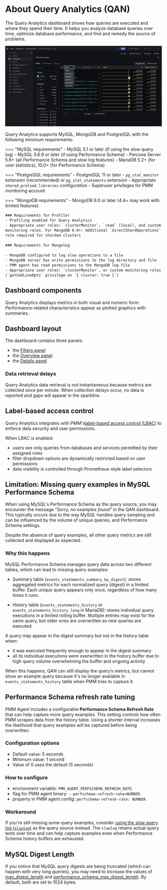 # About Query Analytics (QAN)

The Query Analytics dashboard shows how queries are executed and where they spend their time. It helps you analyze database queries over time, optimize database performance, and find and remedy the source of problems.

![!image](../../images/PMM_Query_Analytics.jpg)

Query Analytics supports MySQL, MongoDB and PostgreSQL with the following minimum requirements:

=== "MySQL requirements"
    - MySQL 5.1 or later (if using the slow query log)
    - MySQL 5.6.9 or later (if using Performance Schema)
    - Percona Server 5.6+ (all Performance Schema and slow log features)
    - MariaDB 5.2+ (for user statistics), 10.0+ (for Performance Schema)

=== "PostgreSQL requirements"
    - PostgreSQL 11 or later
    - `pg_stat_monitor` extension (recommended) or `pg_stat_statements` extension
    - Appropriate `shared_preload_libraries` configuration
    - Superuser privileges for PMM monitoring account

=== "MongoDB requirements"
    - MongoDB 6.0 or later (4.4+ may work with limited features)

    ### Requirements for Profiler
    - Profiling enabled for Query Analytics
    - Appropriate user roles: `clusterMonitor`, `read` (local), and custom monitoring roles. For MongoDB 8.0+: Additional `directShardOperations` role required for sharded clusters

    ### Requirements for Mongolog

    - MongoDB configured to log slow operations to a file
    - MongoDB server has write permissions to the log directory and file
    - PMM agent has read permissions to the MongoDB log file
    - Appropriate user roles: `clusterMonitor`, or custom monitoring roles (`getCmdLineOpts` privilege on `{ cluster: true }`)

## Dashboard components
Query Analytics displays metrics in both visual and numeric form. Performance-related characteristics appear as plotted graphics with summaries.

## Dashboard layout
The dashboard contains three panels:

- the [Filters panel](panels/filters.md)
- the [Overview panel](panels/overview.md)
- the [Details panel](panels/details.md)


### Data retrieval delays

Query Analytics data retrieval is not instantaneous because metrics are collected once per minute. When collection delays occur, no data is reported and gaps will appear in the sparkline.

## Label-based access control

Query Analytics integrates with PMM's[label-based access control (LBAC)](../../admin/roles/access-control/intro.md) to enforce data security and user permissions. 

When LBAC is enabled:

- users see only queries from databases and services permitted by their assigned roles
- filter dropdown options are dynamically restricted based on user permissions
- data visibility is controlled through Prometheus-style label selectors

## Limitation: Missing query examples in MySQL Performance Schema

When using MySQL's Performance Schema as the query source, you may encounter the message *“Sorry, no examples found”* in the QAN dashboard. This typically occurs due to the way MySQL handles query sampling and can be influenced by the volume of unique queries, and Performance Schema settings.

Despite the absence of query examples, all other query metrics are still collected and displayed as expected.

### Why this happens

MySQL Performance Schema manages query data across two different tables, which can lead to missing query examples:

- Summary table (`events_statements_summary_by_digest`): stores aggregated metrics for each normalized query (digest) in a limited buffer. Each unique query appears only once, regardless of how many times it runs.

- History table (`events_statements_history` or `events_statements_history_long` in MariaDB): stores individual query executions in a limited rolling buffer. Multiple entries may exist for the same query, but older ones are overwritten as new queries are executed.

A query may appear in the digest summary but not in the history table when:

- it was executed frequently enough to appear in the digest summary
- all its individual executions were overwritten in the history buffer due to high query volume overwhelming the buffer and ongoing activity

When this happens, QAN can still display the query’s metrics, but cannot show an example query because it's no longer available in `events_statements_history` table when PMM tries to capture it.

## Performance Schema refresh rate tuning

PMM Agent includes a configurable **Performance Schema Refresh Rate** that can help capture more query examples. This setting controls how often PMM scrapes data from the history table. Using a shorter interval increases the likelihood that query examples will be captured before being overwritten.

### Configuration options

- Default value: 5 seconds
- Minimum value: 1 second
- Value of 0 uses the default (5 seconds)

### How to configure 
- environment variable: `PMM_AGENT_PERFSCHEMA_REFRESH_RATE`. 
- flag for PMM agent binary: `--perfschema-refresh-rate=NUMBER`. 
- property in PMM agent config: `perfschema-refresh-rate: NUMBER`. 

### Workaround

If you're still missing some query examples, consider [using the slow query log (`slowlog`)](../../install-pmm/install-pmm-client/connect-database/mysql/mysql.md#configure-data-source) as the query source instead. 
The `slowlog` retains actual query texts over time and can help capture examples even when Performance Schema history buffers are exhausted.

## MySQL Digest Length

If you notice that MySQL query digests are being truncated (which can happen with very long queries), you may need to increase the values of [max_digest_length](https://dev.mysql.com/doc/refman/8.4/en/server-system-variables.html#sysvar_max_digest_length) and [performance_schema_max_digest_length](https://dev.mysql.com/doc/refman/8.4/en/performance-schema-system-variables.html#sysvar_performance_schema_max_digest_length). By default, both are set to 1024 bytes.
